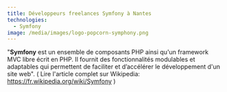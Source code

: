 ```yaml
---
title: Développeurs freelances Symfony à Nantes
technologies:
  - Symfony
image: /media/images/logo-popcorn-symphony.png
---
```


"**Symfony** est un ensemble de composants PHP ainsi qu'un framework MVC libre écrit en PHP. Il fournit des fonctionnalités modulables et adaptables qui permettent de faciliter et d’accélérer le développement d'un site web". ( Lire l'article complet sur Wikipedia: https://fr.wikipedia.org/wiki/Symfony )
